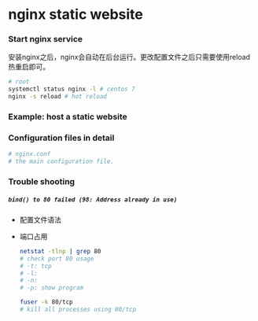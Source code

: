 # nginx static website

### Start nginx service

安装nginx之后，nginx会自动在后台运行。更改配置文件之后只需要使用reload热重启即可。

```bash
# root
systemctl status nginx -l # centos 7 
nginx -s reload # hot reload
```



### Example: host a static website



### Configuration files in detail

```bash
# nginx.conf
# the main configuration file. 
```





### Trouble shooting

##### `bind() to 80 failed (98: Address already in use)`

* 配置文件语法

* 端口占用

  ```bash
  netstat -tlnp | grep 80
  # check port 80 usage
  # -t: tcp
  # -l:
  # -n:  
  # -p: show program
  
  fuser -k 80/tcp
  # kill all processes using 80/tcp
  ```




